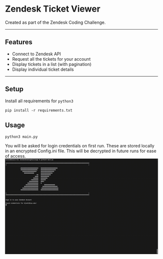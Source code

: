 # Zendesk Ticket Viewer
Created as part of the Zendesk Coding Challenge.

---
## Features
- Connect to Zendesk API
- Request all the tickets for your account
- Display tickets in a list (with pagination)
- Display individual ticket details

---

## Setup
Install all requirements for `python3`
```console
pip install -r requirements.txt
```

## Usage
```console
python3 main.py
```
You will be asked for login credentials on first run. These are stored locally in an encrypted Config.ini file. 
This will be decrypted in future runs for ease of access.
![Alt Text](media/demo.gif)